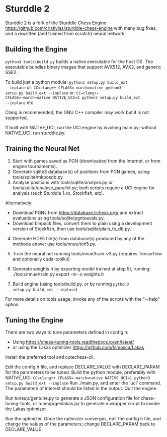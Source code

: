 # Sturddle 2

Sturddle 2 is a fork of the Sturddle Chess Engine https://github.com/cristivlas/sturddle-chess-engine
with many bug fixes, and a rewritten (and trained from scratch) neural network.

## Building the Engine
<code>python3 tools\build.py</code> builds a native executable for the host OS. The executable
bundles binary images that support AVX512, AVX2, and generic SSE2.

To build just a python module:
<code>python3 setup.py build_ext --inplace</code>
or:
<code>CC=clang++ CFLAGS=-march=native python3 setup.py build_ext --inplace</code>
or:
<code>CC=clang++ CFLAGS=-march=native NATIVE_UCI=1 python3 setup.py build_ext --inplace</code>
etc.

Clang is recommended, the GNU C++ compiler may work but it is not supported.

If built with NATIVE_UCI, run the UCI engine by invoking main.py; without NATIVE_UCI, run
sturddle.py.

## Training the Neural Net

1) Start with games saved as PGN (downloaded from the Internet, or from engine tournaments).
2) Generate sqlite3 database(s) of positions from PGN games, using: tools/sqlite/mkposdb.py.
3) Analyse positions with tools/sqlite/analyse.py or tools/sqlite/analyse\_parallel.py; both
scripts require a UCI engine for analysis (such Sturddle 1.xx, Stockfish, etc).

Alternatively:
- Download PGNs from https://database.lichess.org/ and extract
evaluations using tools/sqlite/pgntoevals.py.
- Download binpack files, convert them to plain using a development version
of Stockfish, then use tools/sqlite/plain_to_db.py.

4) Generate HDF5 file(s) from database(s) produced by any of the methods above: use tools/nnue/toh5.py.

5) Train the neural net running tools/nnue/train-v3.py (requires Tensorflow and optionally cuda-toolkit)
6) Generate weights.h by exporting model trained at step 5), running:
./tools/nnue/train.py export -m <path-to-model> -o weights.h
7) Build engine (using tools/build.py, or by running <code>python3 setup.py build\_ext --inplace</code>)

For more details on tools usage, invoke any of the scripts with the "--help" option.


## Tuning the Engine

There are two ways to tune parameters defined in config.h:
- Using https://chess-tuning-tools.readthedocs.io/en/latest/
- or using the Lakas optimizer https://github.com/fsmosca/Lakas

Install the preferred tool and cutechess-cli.

Edit the config.h file, and replace DECLARE_VALUE with DECLARE_PARAM for the parameters to be tuned.
Build the python module, preferably with NATIVE_UCI:
<code>CC=clang++ CFLAGS=-march=native NATIVE_UCI=1 python3 setup.py build_ext --inplace</code>
Run ./main.py, and enter the 'uci' command. The parameters of interest should be listed in the output.
Quit the engine.

Run tuneup/gentune.py to generate a JSON configuration file for chess-tuning-tools, or
tuneup/genlakas.py to generate a wrapper script to invoke the Lakas optimizer.

Run the optimizer. Once the optimizer converges, edit the config.h file, and change the values
of the parameters; change DECLARE_PARAM back to DECLARE_VALUE.


